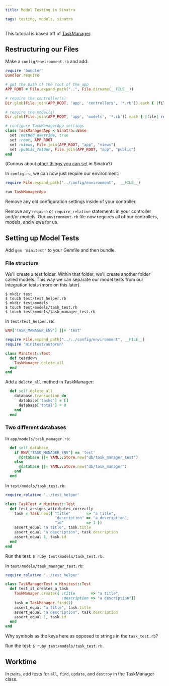 ```yaml
---
title: Model Testing in Sinatra

tags: testing, models, sinatra
---
```


This tutorial is based off of [TaskManager](https://github.com/JumpstartLab/curriculum/blob/a73c24c0f8ed3beec699590b9421e42d3dc648f7/source/projects/task_manager.markdown).

## Restructuring our Files

Make a `config/environment.rb` and add:

```ruby
require 'bundler'
Bundler.require

# get the path of the root of the app
APP_ROOT = File.expand_path("..", File.dirname(__FILE__))

# require the controller(s)
Dir.glob(File.join(APP_ROOT, 'app', 'controllers', '*.rb')).each { |file| require file }

# require the model(s)
Dir.glob(File.join(APP_ROOT, 'app', 'models', '*.rb')).each { |file| require file }

# configure TaskManagerApp settings
class TaskManagerApp < Sinatra::Base
  set :method_override, true
  set :root, APP_ROOT
  set :views, File.join(APP_ROOT, "app", "views")
  set :public_folder, File.join(APP_ROOT, "app", "public")
end
```

(Curious about [other things you can set](http://www.sinatrarb.com/intro.html#Available%20Settings) in Sinatra?)

In `config.ru`, we can now just require our environment:

```ruby
require File.expand_path('../config/environment',  __FILE__)

run TaskManagerApp
```

Remove any old configuration settings inside of your controller.

Remove any `require` or `require_relative` statements in your controller and/or models. Our `environment.rb` file now requires all of our controllers, models, and views for us. 

## Setting up Model Tests

Add `gem 'minitest'` to your Gemfile and then bundle.

### File structure

We'll create a test folder. Within that folder, we'll create another folder called models. This way we can separate our model tests from our integration tests (more on this later). 

```
$ mkdir test
$ touch test/test_helper.rb
$ mkdir test/models
$ touch test/models/task_test.rb
$ touch test/models/task_manager_test.rb
```

In `test/test_helper.rb`:

```ruby
ENV['TASK_MANAGER_ENV'] ||= 'test'

require File.expand_path("../../config/environment", __FILE__)
require 'minitest/autorun'

class Minitest::Test 
  def teardown
    TaskManager.delete_all
  end
end

```

Add a `delete_all` method in TaskManager:

```ruby
  def self.delete_all
    database.transaction do
      database['tasks'] = []
      database['total'] = 0
    end
  end
```

### Two different databases

In `app/models/task_manager.rb`:

```ruby
  def self.database
    if ENV["TASK_MANAGER_ENV"] == 'test'
      @database ||= YAML::Store.new("db/task_manager_test")
    else
      @database ||= YAML::Store.new("db/task_manager")
    end
  end
```

In `test/models/task_test.rb`:

```ruby
require_relative '../test_helper'

class TaskTest < Minitest::Test 
  def test_assigns_attributes_correctly
    task = Task.new({ "title"       => "a title", 
                      "description" => "a description",
                      "id"          => 1 })
    assert_equal "a title", task.title
    assert_equal "a description", task.description
    assert_equal 1, task.id
  end
end
```

Run the test: `$ ruby test/models/task_test.rb`.

In `test/models/task_manager_test.rb`:

```ruby
require_relative '../test_helper'

class TaskManagerTest < Minitest::Test 
  def test_it_creates_a_task
    TaskManager.create({ :title       => "a title", 
                         :description => "a description"})
    task = TaskManager.find(1)
    assert_equal "a title", task.title
    assert_equal "a description", task.description
    assert_equal 1, task.id
  end
end
```

Why symbols as the keys here as opposed to strings in the `task_test.rb`?

Run the test: `$ ruby test/models/task_test.rb`.

## Worktime

In pairs, add tests for `all`, `find`, `update`, and `destroy` in the TaskManager class. 
